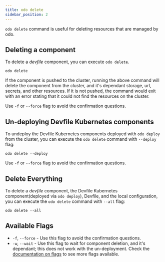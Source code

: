```yaml
---
title: odo delete
sidebar_position: 2
---
```


`odo delete` command is useful for deleting resources that are managed by odo.

## Deleting a component

To delete a _devfile_ component, you can execute `odo delete`.

```shell
odo delete
```

If the component is pushed to the cluster, running the above command will delete the component from the cluster, and it's dependant storage, url, secrets, and other resources.
If it is not pushed, the command would exit with an error stating that it could not find the resources on the cluster.

Use `-f` or `--force` flag to avoid the confirmation questions. 

## Un-deploying Devfile Kubernetes components

To undeploy the Devfile Kubernetes components deployed with `odo deploy` from the cluster, you can execute the `odo delete` command with `--deploy` flag:
```shell
odo delete --deploy
```

Use `-f` or `--force` flag to avoid the confirmation questions.

## Delete Everything

To delete a _devfile_ component, the Devfile Kubernetes component(deployed via `odo deploy`), Devfile, and the local configuration, you can execute the `odo delete` command with `--all` flag:
```shell
odo delete --all
```

## Available Flags
* `-f`, `--force` - Use this flag to avoid the confirmation questions.
* `-w`, `--wait` - Use this flag to wait for component deletion, and it's dependant; this does not work with the un-deployment.
Check the [documentation on flags](flags.md) to see more flags available.